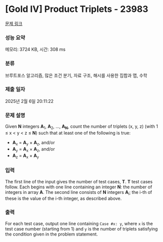 # [Gold IV] Product Triplets - 23983 

[문제 링크](https://www.acmicpc.net/problem/23983) 

### 성능 요약

메모리: 3724 KB, 시간: 308 ms

### 분류

브루트포스 알고리즘, 많은 조건 분기, 자료 구조, 해시를 사용한 집합과 맵, 수학

### 제출 일자

2025년 2월 6일 20:11:22

### 문제 설명

<p>Given <b>N</b> integers <b>A</b><sub>1</sub>, <b>A</b><sub>2</sub>, ..., <b>A</b><sub><b>N</b></sub>, count the number of triplets (x, y, z) (with 1 ≤ x < y < z ≤ <b>N</b>) such that at least one of the following is true:</p>

<ul>
	<li><b>A</b><sub>x</sub> = <b>A</b><sub>y</sub> × <b>A</b><sub>z</sub>, and/or</li>
	<li><b>A</b><sub>y</sub> = <b>A</b><sub>x</sub> × <b>A</b><sub>z</sub>, and/or</li>
	<li><b>A</b><sub>z</sub> = <b>A</b><sub>x</sub> × <b>A</b><sub>y</sub></li>
</ul>

### 입력 

 <p>The first line of the input gives the number of test cases, <b>T</b>. <b>T</b> test cases follow. Each begins with one line containing an integer <b>N</b>: the number of integers in array <b>A</b>. The second line consists of <b>N</b> integers <b>A</b><sub>i</sub>; the i-th of these is the value of the i-th integer, as described above.</p>

### 출력 

 <p>For each test case, output one line containing <code>Case #x: y</code>, where <code>x</code> is the test case number (starting from 1) and <code>y</code> is the number of triplets satisfying the condition given in the problem statement.</p>

